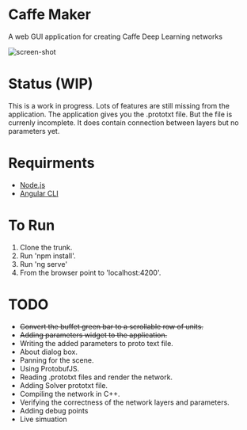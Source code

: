 # Caffe Maker

A web GUI application for creating Caffe Deep Learning networks

![screen-shot](https://github.com/omidsakhi/caffe-maker/blob/master/screenshot.png)

# Status (WIP)

This is a work in progress. Lots of features are still missing from the application. The application gives you the .prototxt file. But the file is currenly incomplete. It does contain connection between layers but no parameters yet.

# Requirments

- [Node.js](https://nodejs.org/en/)
- [Angular CLI](https://cli.angular.io/)

# To Run

1. Clone the trunk.
2. Run 'npm install'.
3. Run 'ng serve'
4. From the browser point to 'localhost:4200'.

# TODO

- ~~Convert the buffet green bar to a scrollable row of units.~~
- ~~Adding parameters widget to the application.~~
- Writing the added parameters to proto text file.
- About dialog box.
- Panning for the scene.
- Using ProtobufJS.
- Reading .prototxt files and render the network.
- Adding Solver prototxt file.
- Compiling the network in C++.
- Verifying the correctness of the network layers and parameters.
- Adding debug points
- Live simuation
